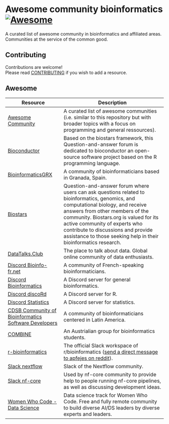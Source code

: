 # Awesome community bioinformatics [![Awesome](https://cdn.rawgit.com/sindresorhus/awesome/d7305f38d29fed78fa85652e3a63e154dd8e8829/media/badge.svg)](https://github.com/sindresorhus/awesome)

A curated list of awesome community in bioinformatics and affiliated areas.  
Communities at the service of the common good.

## Contributing

Contributions are welcome!  
Please read [CONTRIBUTING](./CONTRIBUTING.md) if you wish to add a resource.

## Awesome
| Resource | Description |
| --- | --- |
| [Awesome Community](https://github.com/bayandin/awesome-awesomeness) | A curated list of awesome communities (i.e. similar to this repository but with broader topics with a focus on programming and general ressources).
| [Bioconductor](https://support.bioconductor.org) | Based on the biostars framework, this Question-and-answer forum is dedicated to bioconductor an open-source software project based on the R programming language.
| [BioinformaticsGRX](https://bioinformaticsgrx.es/) | A community of bioinformaticians based in Granada, Spain.
| [Biostars](https://www.biostars.org) | Question-and-answer forum where users can ask questions related to bioinformatics, genomics, and computational biology, and receive answers from other members of the community. Biostars.org is valued for its active community of experts who contribute to discussions and provide assistance to those seeking help in their bioinformatics research. 
| [DataTalks.Club](https://datatalks.club) | The place to talk about data. Global online community of data enthusiasts.
| [Discord Bioinfo-fr.net](https://discord.gg/rETCvGftJK) | A community of French-speaking bioinformaticians.
| [Discord Bioinformatics](https://discord.com/invite/3uxbPns) | A Discord server for general bioinformatics.
| [Discord discoRd](https://discord.com/invite/3uxbPns) | A Discord server for R.
| [Discord Statistics](https://discord.gg/ZNsDTKk ) | A Discord server for statistics.
| [CDSB Community of Bioinformatics Software Developers](https://comunidadbioinfo.github.io/) | A community of bioinformaticians centered in Latin America.
| [COMBINE](https://combine.org.au/) | An Austrialian group for bioinformatics students.
| [r-bioinformatics](https://www.reddit.com/r/bioinformatics/comments/7ndwm1/rbioinformatics_slack_channel_and_an_open_call/) | The official Slack workspace of r/bioinformatics ([send a direct message to apfejes on reddit](https://www.reddit.com/message/compose/?to=apfejes&subject=Request%20to%20join%20the%20r/bioinformatics%20Slack%20group&message=I%20would%20like%20to%20request%20to%20join%20the%20r/bioinformatics%20Slack%20group)).
| [Slack nextflow](https://nextflow.slack.com/signup#/domain-signup) | Slack of the Nextflow community.
| [Slack nf-core](https://nf-co.re/join/slack) | Used by nf-core community to provide help to people running nf-core pipelines, as well as discussing development ideas.
| [Women Who Code - Data Science](https://womenwhocode.com/network/datascience) | Data science track for Women Who Code. Free and fully remote community to build diverse AI/DS leaders by diverse experts and leaders.
